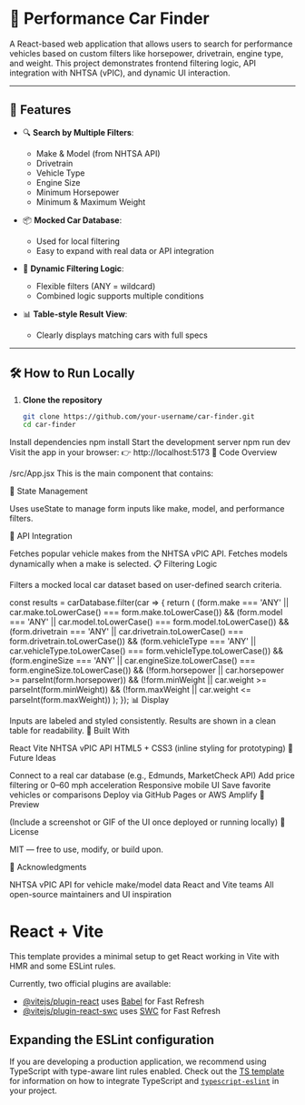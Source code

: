 # 🚗 Performance Car Finder

A React-based web application that allows users to search for performance vehicles based on custom filters like horsepower, drivetrain, engine type, and weight. This project demonstrates frontend filtering logic, API integration with NHTSA (vPIC), and dynamic UI interaction.

---

## 🧰 Features

- 🔍 **Search by Multiple Filters**:
  - Make & Model (from NHTSA API)
  - Drivetrain
  - Vehicle Type
  - Engine Size
  - Minimum Horsepower
  - Minimum & Maximum Weight

- 📦 **Mocked Car Database**:
  - Used for local filtering
  - Easy to expand with real data or API integration

- 🧩 **Dynamic Filtering Logic**:
  - Flexible filters (ANY = wildcard)
  - Combined logic supports multiple conditions

- 📊 **Table-style Result View**:
  - Clearly displays matching cars with full specs

---

## 🛠️ How to Run Locally

1. **Clone the repository**
   ```bash
   git clone https://github.com/your-username/car-finder.git
   cd car-finder
Install dependencies
npm install
Start the development server
npm run dev
Visit the app in your browser:
👉 http://localhost:5173
🧪 Code Overview

/src/App.jsx
This is the main component that contains:

🔄 State Management

Uses useState to manage form inputs like make, model, and performance filters.

🔗 API Integration

Fetches popular vehicle makes from the NHTSA vPIC API.
Fetches models dynamically when a make is selected.
📋 Filtering Logic

Filters a mocked local car dataset based on user-defined search criteria.

const results = carDatabase.filter(car => {
  return (
    (form.make === 'ANY' || car.make.toLowerCase() === form.make.toLowerCase()) &&
    (form.model === 'ANY' || car.model.toLowerCase() === form.model.toLowerCase()) &&
    (form.drivetrain === 'ANY' || car.drivetrain.toLowerCase() === form.drivetrain.toLowerCase()) &&
    (form.vehicleType === 'ANY' || car.vehicleType.toLowerCase() === form.vehicleType.toLowerCase()) &&
    (form.engineSize === 'ANY' || car.engineSize.toLowerCase() === form.engineSize.toLowerCase()) &&
    (!form.horsepower || car.horsepower >= parseInt(form.horsepower)) &&
    (!form.minWeight || car.weight >= parseInt(form.minWeight)) &&
    (!form.maxWeight || car.weight <= parseInt(form.maxWeight))
  );
});
📊 Display

Inputs are labeled and styled consistently.
Results are shown in a clean table for readability.
🧱 Built With

React
Vite
NHTSA vPIC API
HTML5 + CSS3 (inline styling for prototyping)
🚀 Future Ideas

Connect to a real car database (e.g., Edmunds, MarketCheck API)
Add price filtering or 0–60 mph acceleration
Responsive mobile UI
Save favorite vehicles or comparisons
Deploy via GitHub Pages or AWS Amplify
📸 Preview

(Include a screenshot or GIF of the UI once deployed or running locally)
📄 License

MIT — free to use, modify, or build upon.

🤝 Acknowledgments

NHTSA vPIC API for vehicle make/model data
React and Vite teams
All open-source maintainers and UI inspiration

















# React + Vite

This template provides a minimal setup to get React working in Vite with HMR and some ESLint rules.

Currently, two official plugins are available:

- [@vitejs/plugin-react](https://github.com/vitejs/vite-plugin-react/blob/main/packages/plugin-react) uses [Babel](https://babeljs.io/) for Fast Refresh
- [@vitejs/plugin-react-swc](https://github.com/vitejs/vite-plugin-react/blob/main/packages/plugin-react-swc) uses [SWC](https://swc.rs/) for Fast Refresh

## Expanding the ESLint configuration

If you are developing a production application, we recommend using TypeScript with type-aware lint rules enabled. Check out the [TS template](https://github.com/vitejs/vite/tree/main/packages/create-vite/template-react-ts) for information on how to integrate TypeScript and [`typescript-eslint`](https://typescript-eslint.io) in your project.
